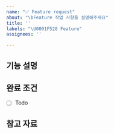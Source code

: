 ```yaml
---
name: "✅ Feature request"
about: "\bFeature 작업 사항을 설명해주세요"
title: ''
labels: "\U0001F528 Feature"
assignees: ''

---
```


## 기능 설명

## 완료 조건
- [ ] Todo

## 참고 자료
